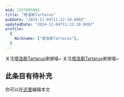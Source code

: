 ```yaml
---
mid: 1257095895
title: "塔洛斯Tartarus"
pubDate: "2024-11-04T11:22:10.889Z"
updatedDate: "2024-11-04T11:22:10.889Z"
profile:
  {
    Nickname: ["塔洛斯Tartarus"],
  }
---
```


关注[塔洛斯Tartarus](https://space.bilibili.com/1257095895)谢谢喵~ 关注[塔洛斯Tartarus](https://space.bilibili.com/1257095895)谢谢喵~

## 此条目有待补充
你可以在[这里](https://github.com/Yuhanawa/VTuber.ICU-Content/edit/master/v/塔洛斯Tartarus/index.md)编辑本文
